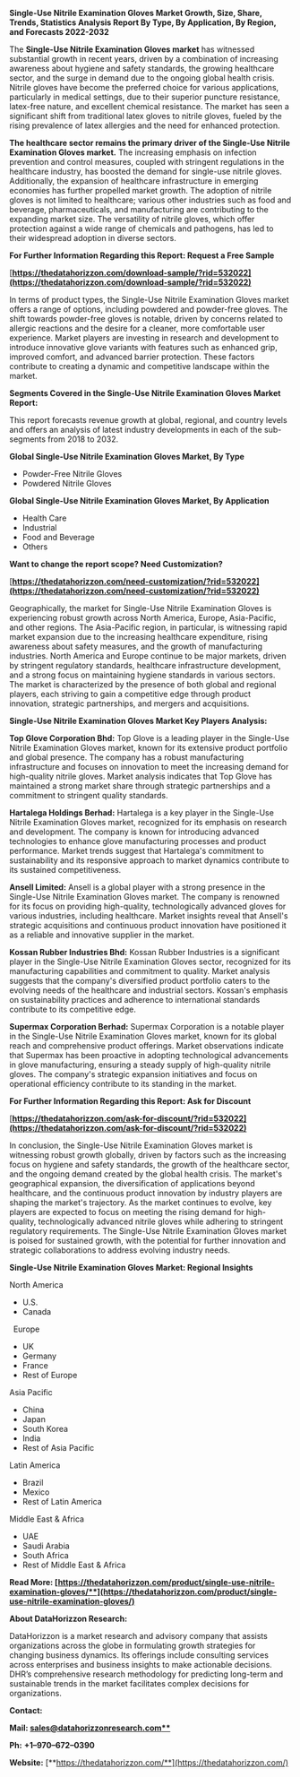 ﻿**Single-Use Nitrile Examination Gloves Market Growth, Size, Share, Trends, Statistics Analysis Report By Type, By Application, By Region, and Forecasts 2022-2032** 

The **Single-Use Nitrile Examination Gloves market** has witnessed substantial growth in recent years, driven by a combination of increasing awareness about hygiene and safety standards, the growing healthcare sector, and the surge in demand due to the ongoing global health crisis. Nitrile gloves have become the preferred choice for various applications, particularly in medical settings, due to their superior puncture resistance, latex-free nature, and excellent chemical resistance. The market has seen a significant shift from traditional latex gloves to nitrile gloves, fueled by the rising prevalence of latex allergies and the need for enhanced protection.

**The healthcare sector remains the primary driver of the Single-Use Nitrile Examination Gloves market.** The increasing emphasis on infection prevention and control measures, coupled with stringent regulations in the healthcare industry, has boosted the demand for single-use nitrile gloves. Additionally, the expansion of healthcare infrastructure in emerging economies has further propelled market growth. The adoption of nitrile gloves is not limited to healthcare; various other industries such as food and beverage, pharmaceuticals, and manufacturing are contributing to the expanding market size. The versatility of nitrile gloves, which offer protection against a wide range of chemicals and pathogens, has led to their widespread adoption in diverse sectors. 

**For Further Information Regarding this Report: Request a Free Sample**	

[**https://thedatahorizzon.com/download-sample/?rid=532022](https://thedatahorizzon.com/download-sample/?rid=532022)** 

In terms of product types, the Single-Use Nitrile Examination Gloves market offers a range of options, including powdered and powder-free gloves. The shift towards powder-free gloves is notable, driven by concerns related to allergic reactions and the desire for a cleaner, more comfortable user experience. Market players are investing in research and development to introduce innovative glove variants with features such as enhanced grip, improved comfort, and advanced barrier protection. These factors contribute to creating a dynamic and competitive landscape within the market. 

**Segments Covered in the Single-Use Nitrile Examination Gloves Market Report:**

This report forecasts revenue growth at global, regional, and country levels and offers an analysis of latest industry developments in each of the sub-segments from 2018 to 2032.

**Global Single-Use Nitrile Examination Gloves Market, By Type**

- Powder-Free Nitrile Gloves
- Powdered Nitrile Gloves

**Global Single-Use Nitrile Examination Gloves Market, By Application**

- Health Care
- Industrial
- Food and Beverage
- Others

**Want to change the report scope? Need Customization?**

[**https://thedatahorizzon.com/need-customization/?rid=532022](https://thedatahorizzon.com/need-customization/?rid=532022)** 

Geographically, the market for Single-Use Nitrile Examination Gloves is experiencing robust growth across North America, Europe, Asia-Pacific, and other regions. The Asia-Pacific region, in particular, is witnessing rapid market expansion due to the increasing healthcare expenditure, rising awareness about safety measures, and the growth of manufacturing industries. North America and Europe continue to be major markets, driven by stringent regulatory standards, healthcare infrastructure development, and a strong focus on maintaining hygiene standards in various sectors. The market is characterized by the presence of both global and regional players, each striving to gain a competitive edge through product innovation, strategic partnerships, and mergers and acquisitions.

**Single-Use Nitrile Examination Gloves Market Key Players Analysis:** 

**Top Glove Corporation Bhd:** Top Glove is a leading player in the Single-Use Nitrile Examination Gloves market, known for its extensive product portfolio and global presence. The company has a robust manufacturing infrastructure and focuses on innovation to meet the increasing demand for high-quality nitrile gloves. Market analysis indicates that Top Glove has maintained a strong market share through strategic partnerships and a commitment to stringent quality standards.

**Hartalega Holdings Berhad:** Hartalega is a key player in the Single-Use Nitrile Examination Gloves market, recognized for its emphasis on research and development. The company is known for introducing advanced technologies to enhance glove manufacturing processes and product performance. Market trends suggest that Hartalega's commitment to sustainability and its responsive approach to market dynamics contribute to its sustained competitiveness.

**Ansell Limited:** Ansell is a global player with a strong presence in the Single-Use Nitrile Examination Gloves market. The company is renowned for its focus on providing high-quality, technologically advanced gloves for various industries, including healthcare. Market insights reveal that Ansell's strategic acquisitions and continuous product innovation have positioned it as a reliable and innovative supplier in the market.

**Kossan Rubber Industries Bhd:** Kossan Rubber Industries is a significant player in the Single-Use Nitrile Examination Gloves sector, recognized for its manufacturing capabilities and commitment to quality. Market analysis suggests that the company's diversified product portfolio caters to the evolving needs of the healthcare and industrial sectors. Kossan's emphasis on sustainability practices and adherence to international standards contribute to its competitive edge.

**Supermax Corporation Berhad:** Supermax Corporation is a notable player in the Single-Use Nitrile Examination Gloves market, known for its global reach and comprehensive product offerings. Market observations indicate that Supermax has been proactive in adopting technological advancements in glove manufacturing, ensuring a steady supply of high-quality nitrile gloves. The company's strategic expansion initiatives and focus on operational efficiency contribute to its standing in the market.

**For Further Information Regarding this Report: Ask for Discount**	

[**https://thedatahorizzon.com/ask-for-discount/?rid=532022](https://thedatahorizzon.com/ask-for-discount/?rid=532022)** 

In conclusion, the Single-Use Nitrile Examination Gloves market is witnessing robust growth globally, driven by factors such as the increasing focus on hygiene and safety standards, the growth of the healthcare sector, and the ongoing demand created by the global health crisis. The market's geographical expansion, the diversification of applications beyond healthcare, and the continuous product innovation by industry players are shaping the market's trajectory. As the market continues to evolve, key players are expected to focus on meeting the rising demand for high-quality, technologically advanced nitrile gloves while adhering to stringent regulatory requirements. The Single-Use Nitrile Examination Gloves market is poised for sustained growth, with the potential for further innovation and strategic collaborations to address evolving industry needs.

**Single-Use Nitrile Examination Gloves Market: Regional Insights**

North America

- U.S.
- Canada

` `Europe

- UK
- Germany
- France
- Rest of Europe

Asia Pacific

- China
- Japan
- South Korea
- India
- Rest of Asia Pacific

Latin America

- Brazil
- Mexico
- Rest of Latin America

Middle East & Africa

- UAE
- Saudi Arabia
- South Africa
- Rest of Middle East & Africa

**Read More: [https://thedatahorizzon.com/product/single-use-nitrile-examination-gloves/**](https://thedatahorizzon.com/product/single-use-nitrile-examination-gloves/)** 

**About DataHorizzon Research:**

DataHorizzon is a market research and advisory company that assists organizations across the globe in formulating growth strategies for changing business dynamics. Its offerings include consulting services across enterprises and business insights to make actionable decisions. DHR’s comprehensive research methodology for predicting long-term and sustainable trends in the market facilitates complex decisions for organizations.

**Contact:**

**Mail: [sales@datahorizzonresearch.com**](mailto:sales@datahorizzonresearch.com)**

**Ph:** **+1–970–672–0390**

**Website:** [**https://thedatahorizzon.com/**](https://thedatahorizzon.com/)

